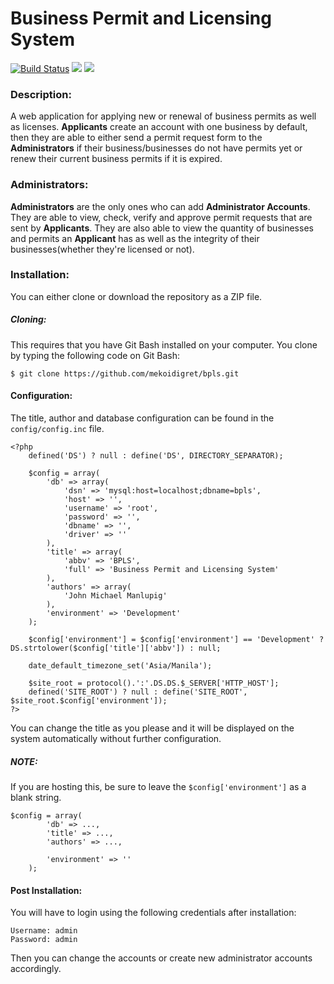# Business Permit and Licensing System
[![Build Status](https://travis-ci.org/joemccann/dillinger.svg?branch=master)](https://github.com/mekoidigret/bpls) ![](https://badgen.net/badge/icon/php?icon=php&label=language) ![](https://badgen.net/badge/install%20size/4.42%20mb/cyan)
### Description:
A web application for applying new or renewal of business permits as well as licenses.
__Applicants__ create an account with one business by default, then they are able to either send a permit request form to the __Administrators__ if their business/businesses do not have permits yet or renew their current business permits if it is expired.

### Administrators:
__Administrators__ are the only ones who can add __Administrator Accounts__. They are able to view, check, verify and approve permit requests that are sent by __Applicants__.
They are also able to view the quantity of businesses and permits an __Applicant__ has as well as the integrity of their businesses(whether they're licensed or not).

### Installation:
You can either clone or download the repository as a ZIP file.

##### Cloning:
This requires that you have Git Bash installed on your computer. You clone by typing the following code on Git Bash:
```
$ git clone https://github.com/mekoidigret/bpls.git
```

#### Configuration:
The title, author and database configuration can be found in the `config/config.inc` file.
```
<?php
	defined('DS') ? null : define('DS', DIRECTORY_SEPARATOR);

	$config = array(
		'db' => array(
			'dsn' => 'mysql:host=localhost;dbname=bpls',
			'host' => '',
			'username' => 'root',
			'password' => '',
			'dbname' => '',
			'driver' => ''
		),
		'title' => array(
			'abbv' => 'BPLS',
			'full' => 'Business Permit and Licensing System'
		),
		'authors' => array(
			'John Michael Manlupig'
		),
		'environment' => 'Development'
	);

	$config['environment'] = $config['environment'] == 'Development' ? DS.strtolower($config['title']['abbv']) : null;

	date_default_timezone_set('Asia/Manila');

	$site_root = protocol().':'.DS.DS.$_SERVER['HTTP_HOST'];
	defined('SITE_ROOT') ? null : define('SITE_ROOT', $site_root.$config['environment']);
?>
```
You can change the title as you please and it will be displayed on the system automatically without further configuration.
##### NOTE:
If you are hosting this, be sure to leave the `$config['environment']` as a blank string.
```
$config = array(
		'db' => ...,
		'title' => ...,
		'authors' => ...,

		'environment' => ''
	);
```
#### Post Installation:
You will have to login using the following credentials after installation:
```
Username: admin
Password: admin
```
Then you can change the accounts or create new administrator accounts accordingly.